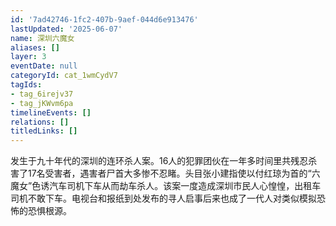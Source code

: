 ```yaml
---
id: '7ad42746-1fc2-407b-9aef-044d6e913476'
lastUpdated: '2025-06-07'
name: 深圳六魔女
aliases: []
layer: 3
eventDate: null
categoryId: cat_1wmCydV7
tagIds:
- tag_6irejv37
- tag_jKWvm6pa
timelineEvents: []
relations: []
titledLinks: []
---
```

发生于九十年代的深圳的连环杀人案。16人的犯罪团伙在一年多时间里共残忍杀害了17名受害者，遇害者尸首大多惨不忍睹。头目张小建指使以付红琼为首的“六魔女”色诱汽车司机下车从而劫车杀人。该案一度造成深圳市民人心惶惶，出租车司机不敢下车。电视台和报纸到处发布的寻人启事后来也成了一代人对类似模拟恐怖的恐惧根源。
